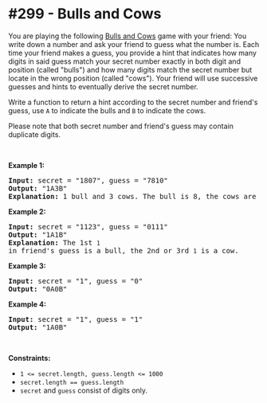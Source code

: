 # \#299 - Bulls and Cows
<p>You are playing the following <a href="https://en.wikipedia.org/wiki/Bulls_and_Cows" target="_blank">Bulls and Cows</a> game with your friend: You write down a number and ask your friend to guess what the number is. Each time your friend makes a guess, you provide a hint that indicates how many digits in said guess match your secret number exactly in both digit and position (called &quot;bulls&quot;) and how many digits match the secret number but locate in the wrong position (called &quot;cows&quot;). Your friend will use successive guesses and hints to eventually derive the secret number.</p>

<p>Write a function to return a hint according to the secret number and friend&#39;s guess, use <code>A</code> to indicate the bulls and <code>B</code> to indicate the cows.&nbsp;</p>

<p>Please note that both secret number and friend&#39;s guess may contain duplicate digits.</p>

<p>&nbsp;</p>
<p><strong>Example 1:</strong></p>

<pre>
<strong>Input:</strong> secret = &quot;1807&quot;, guess = &quot;7810&quot;
<strong>Output:</strong> &quot;1A3B&quot;
<strong>Explanation:</strong> 1 bull and 3 cows. The bull is 8, the cows are 0, 1, and 7.
</pre>

<p><strong>Example 2:</strong></p>

<pre>
<strong>Input:</strong> secret = &quot;1123&quot;, guess = &quot;0111&quot;
<strong>Output:</strong> &quot;1A1B&quot;
<strong>Explanation: </strong>The 1st <code>1 </code>in friend&#39;s guess is a bull, the 2nd or 3rd <code>1</code> is a cow.
</pre>

<p><strong>Example 3:</strong></p>

<pre>
<strong>Input:</strong> secret = &quot;1&quot;, guess = &quot;0&quot;
<strong>Output:</strong> &quot;0A0B&quot;
</pre>

<p><strong>Example 4:</strong></p>

<pre>
<strong>Input:</strong> secret = &quot;1&quot;, guess = &quot;1&quot;
<strong>Output:</strong> &quot;1A0B&quot;
</pre>

<p>&nbsp;</p>
<p><strong>Constraints:</strong></p>

<ul>
	<li><code>1 &lt;= secret.length, guess.length &lt;= 1000</code></li>
	<li><code>secret.length == guess.length</code></li>
	<li><code>secret</code> and <code>guess</code> consist of digits only.</li>
</ul>
